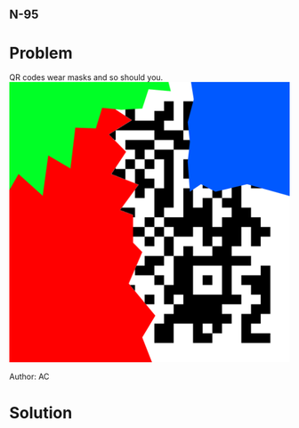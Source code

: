 ## N-95
# Problem
QR codes wear masks and so should you.
![N-95](./images/N-95.png)

Author: AC

# Solution
